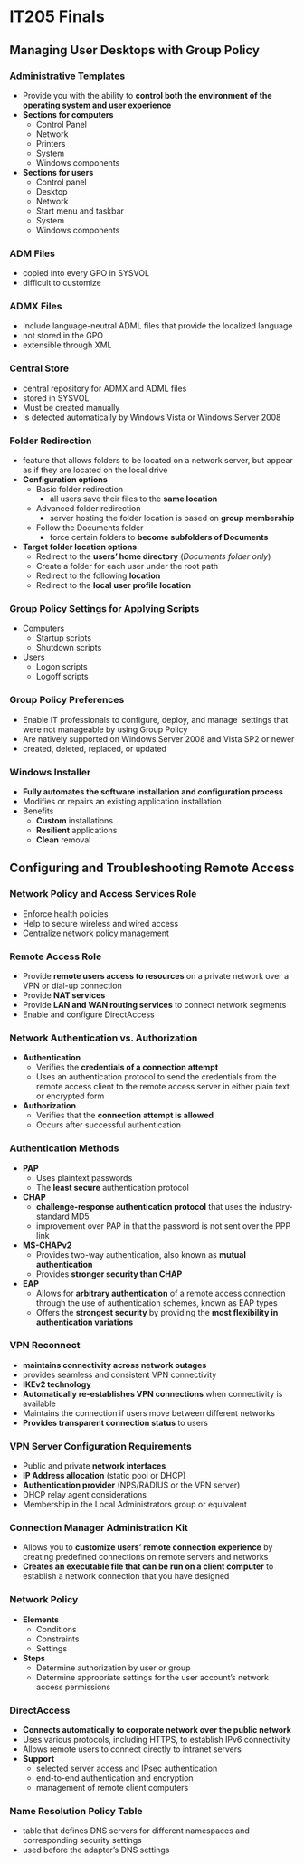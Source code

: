 # IT205 Finals

## Managing User Desktops with Group Policy

### Administrative Templates
- Provide you with the ability to **control both the environment of the operating system and user experience**
- **Sections for computers**
    - Control Panel
    - Network
    - Printers
    - System
    - Windows components 
- **Sections for users**
    - Control panel 
    - Desktop
    - Network
    - Start menu and taskbar
    - System
    - Windows components

### ADM Files
- copied into every GPO in SYSVOL
- difficult to customize

### ADMX Files
- Include language-neutral ADML files that provide the localized language
- not stored in the GPO
- extensible through XML

### Central Store
- central repository for ADMX and ADML files
- stored in SYSVOL
- Must be created manually
- Is detected automatically by Windows Vista or Windows Server 2008

### Folder Redirection
- feature that allows folders to be located on a network server, but appear as if they are located on the local drive 
- **Configuration options**
    - Basic folder redirection
        - all users save their files to the **same location**
    - Advanced folder redirection
        - server hosting the folder location is based on **group membership**
    - Follow the Documents folder
        - force certain folders to **become subfolders of Documents**
- **Target folder location options**
    - Redirect to the **users’ home directory** (*Documents folder only*) 
    - Create a folder for each user under the root path 
    - Redirect to the following **location** 
    - Redirect to the **local user profile location**

### Group Policy Settings for Applying Scripts
- Computers
    - Startup scripts
    - Shutdown scripts
- Users
    - Logon scripts
    - Logoff scripts

### Group Policy Preferences
- Enable IT professionals to configure, deploy, and manage  settings that were not manageable by using Group Policy
- Are natively supported on Windows Server 2008 and Vista SP2 or newer
- created, deleted, replaced, or updated    

### Windows Installer
- **Fully automates the software installation and configuration process**
- Modifies or repairs an existing application installation
- Benefits
    - **Custom** installations 
    - **Resilient** applications 
    - **Clean** removal

## Configuring and Troubleshooting Remote Access

### Network Policy and Access Services Role
- Enforce health policies
- Help to secure wireless and wired access
- Centralize network policy management

### Remote Access Role
- Provide **remote users access to resources** on a private network over a VPN or dial-up connection
- Provide **NAT services**
- Provide **LAN and WAN routing services** to connect network segments
- Enable and configure DirectAccess

### Network Authentication vs. Authorization
- **Authentication**
    - Verifies the **credentials of a connection attempt**
    - Uses an authentication protocol to send the credentials from the remote access client to the remote access server in either plain text or encrypted form
- **Authorization**
    - Verifies that the **connection attempt is allowed**
    - Occurs after successful authentication

### Authentication Methods
- **PAP**
    - Uses plaintext passwords
    - The **least secure** authentication protocol
- **CHAP**
    - **challenge-response authentication protocol** that uses the industry-standard MD5
    - improvement over PAP in that the password is not sent over the PPP link
- **MS-CHAPv2**
    - Provides two-way authentication, also known as **mutual authentication**
    - Provides **stronger security than CHAP**
- **EAP**
    - Allows for **arbitrary authentication** of a remote access connection through the use of authentication schemes, known as EAP types
    - Offers the **strongest security** by providing the **most flexibility in authentication variations**

### VPN Reconnect
- **maintains connectivity across network outages**
- provides seamless and consistent VPN connectivity 
- **IKEv2 technology** 
- **Automatically re-establishes VPN connections** when connectivity is available
- Maintains the connection if users move between different networks
- **Provides transparent connection status** to users

### VPN Server Configuration Requirements
- Public and private **network interfaces**
- **IP Address allocation** (static pool or DHCP)
- **Authentication provider** (NPS/RADIUS or the VPN server)
- DHCP relay agent considerations 
- Membership in the Local Administrators group or equivalent 

### Connection Manager Administration Kit
- Allows you to **customize users’ remote connection experience** by creating predefined connections on remote servers and networks
- **Creates an executable file that can be run on a client computer** to establish a network connection that you have designed

### Network Policy
- **Elements**
    - Conditions
    - Constraints
    - Settings
- **Steps**
    - Determine authorization by user or group 
    - Determine appropriate settings for the user account’s network access permissions

### DirectAccess
- **Connects automatically to corporate network over the public network**
- Uses various protocols, including HTTPS, to establish IPv6 connectivity
- Allows remote users to connect directly to intranet servers 
- **Support**
    - selected server access and IPsec authentication
    - end-to-end authentication and encryption
    - management of remote client computers

### Name Resolution Policy Table
- table that defines DNS servers for different namespaces and corresponding security settings
- used before the adapter’s DNS settings
